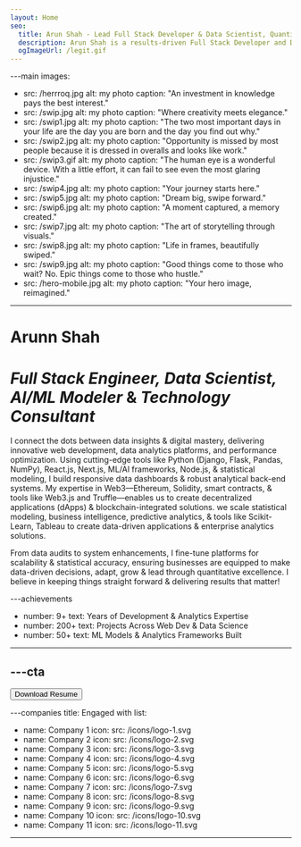 ```yaml
---
layout: Home
seo:
  title: Arun Shah - Lead Full Stack Developer & Data Scientist, Quantitative Analytics Expert, Web Architect - Bhopal
  description: Arun Shah is a results-driven Full Stack Developer and Data Scientist specializing in quantitative analytics, statistical modeling, and scalable web development. With 9+ years of expertise in Python, React.js, ML/AI frameworks, cloud infrastructure, and business intelligence, Arun architects high-performance web architecture with data platforms that transform business insights and drive measurable growth.
  ogImageUrl: /legit.gif
---
```


---main
images:
  - src: /herrroq.jpg
    alt: my photo
    caption: "An investment in knowledge pays the best interest."
  - src: /swip.jpg
    alt: my photo
    caption: "Where creativity meets elegance."
  - src: /swip1.jpg
    alt: my photo
    caption: "The two most important days in your life are the day you are born and the day you find out why."
  - src: /swip2.jpg
    alt: my photo
    caption: "Opportunity is missed by most people because it is dressed in overalls and looks like work."
  - src: /swip3.gif
    alt: my photo
    caption: "The human eye is a wonderful device. With a little effort, it can fail to see even the most glaring injustice."
  - src: /swip4.jpg
    alt: my photo
    caption: "Your journey starts here."
  - src: /swip5.jpg
    alt: my photo
    caption: "Dream big, swipe forward."
  - src: /swip6.jpg
    alt: my photo
    caption: "A moment captured, a memory created."
  - src: /swip7.jpg
    alt: my photo
    caption: "The art of storytelling through visuals."
  - src: /swip8.jpg
    alt: my photo
    caption: "Life in frames, beautifully swiped."
  - src: /swip9.jpg
    alt: my photo
    caption: "Good things come to those who wait? No. Epic things come to those who hustle."
  - src: /hero-mobile.jpg
    alt: my photo
    caption: "Your hero image, reimagined."
---



# <Typewriter>Arunn Shah</Typewriter>

# *Full Stack Engineer,* *Data Scientist,* *AI/ML Modeler* <span>&</span> *Technology Consultant*

<Sep size={12} />

I connect the dots between data insights & digital mastery, delivering innovative web development, data analytics platforms, and performance optimization. Using cutting-edge tools like Python (Django, Flask, Pandas, NumPy), React.js, Next.js, ML/AI frameworks, Node.js, & statistical modeling, I build responsive data dashboards & robust analytical back-end systems. My expertise in Web3—Ethereum, Solidity, smart contracts, & tools like Web3.js and Truffle—enables us to create decentralized applications (dApps) & blockchain-integrated solutions. we scale statistical modeling, business intelligence, predictive analytics, & tools like Scikit-Learn, Tableau to create data-driven applications & enterprise analytics solutions.

From data audits to system enhancements, I fine-tune platforms for scalability & statistical accuracy, ensuring businesses are equipped to make data-driven decisions, adapt, grow & lead through quantitative excellence. I believe in keeping things straight forward & delivering results that matter!


---achievements
- number: 9+
  text: Years of Development & Analytics Expertise
- number: 200+
  text: Projects Across Web Dev & Data Science
- number: 50+
  text: ML Models & Analytics Frameworks Built
---



---cta
---
<Button href="/contact" size="xl" className="bigFontSize">
  Download Resume
</Button>



---companies
title: Engaged with
list:
  - name: Company 1
    icon:
      src: /icons/logo-1.svg
  - name: Company 2
    icon:
      src: /icons/logo-2.svg
  - name: Company 3
    icon:
      src: /icons/logo-3.svg
  - name: Company 4
    icon:
      src: /icons/logo-4.svg
  - name: Company 5
    icon:
      src: /icons/logo-5.svg
  - name: Company 6
    icon:
      src: /icons/logo-6.svg
  - name: Company 7
    icon:
      src: /icons/logo-7.svg
  - name: Company 8
    icon:
      src: /icons/logo-8.svg
  - name: Company 9
    icon:
      src: /icons/logo-9.svg
  - name: Company 10
    icon:
      src: /icons/logo-10.svg
  - name: Company 11
    icon:
      src: /icons/logo-11.svg
---



